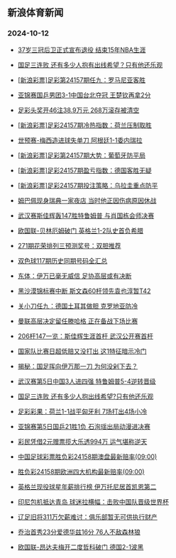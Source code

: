## 新浪体育新闻 
### 2024-10-12

+ [37岁三冠后卫正式宣布退役 结束15年NBA生涯](https://sports.sina.com.cn/basketball/nba/2024-10-11/doc-incscsye4594773.shtml)

+ [国足三连败 还有多少人抱有出线希望？只有他还乐观](https://sports.sina.com.cn/china/2024-10-11/doc-incsecpt1361988.shtml)

+ [[新浪彩票]足彩第24157期任九：罗马尼亚客胜](https://sports.sina.com.cn/l/2024-10-11/doc-incscsxy8309119.shtml)

+ [亚锦赛国乒男团3-1中国台北夺冠 王楚钦再拿2分](https://sports.sina.com.cn/others/pingpang/2024-10-11/doc-incsavuq5030722.shtml)

+ [足彩头奖开46注38.9万元 268万滚存被清空](https://sports.sina.com.cn/l/2024-10-11/doc-incscnrz1628440.shtml)

+ [[新浪彩票]足彩24157期冷热指数：荷兰压制取胜](https://sports.sina.com.cn/l/2024-10-11/doc-incscnsh4705957.shtml)

+ [世预赛-梅西造进球失单刀 阿根廷1-1委内瑞拉](https://sports.sina.com.cn/g/pl/2024-10-11/doc-incscsya7837989.shtml)

+ [[新浪彩票]足彩第24157期大势：葡萄牙防平局](https://sports.sina.com.cn/l/2024-10-11/doc-incscsye4606119.shtml)

+ [[新浪彩票]足彩24157期盈亏指数：德国客胜无疑](https://sports.sina.com.cn/l/2024-10-11/doc-incscsya7830861.shtml)

+ [[新浪彩票]足彩24157期投注策略：乌拉圭重点防平](https://sports.sina.com.cn/l/2024-10-11/doc-incscsye4607494.shtml)

+ [姆巴佩现身瑞典一家夜店 当时他正因伤病原因休战](https://sports.sina.com.cn/global/others/2024-10-11/doc-incseqcz4620979.shtml)

+ [武汉赛斯佳辉轰147胜特鲁姆普 与肖国栋会师决赛](https://sports.sina.com.cn/others/snooker/2024-10-11/doc-incseytv4427851.shtml)

+ [欧国联-贝林厄姆破门 英格兰1-2队史首负希腊](https://sports.sina.com.cn/g/pl/2024-10-11/doc-incscsye4611158.shtml)

+ [271期花荣排列三预测奖号：双胆推荐](https://sports.sina.com.cn/l/2024-10-11/doc-incsecpw7657629.shtml)

+ [双色球117期历史同期号码全汇总](https://sports.sina.com.cn/l/2024-10-11/doc-incseivw4359812.shtml)

+ [东体：伊万已毫无威信 足协高层或有决断](https://sports.sina.com.cn/china/2024-10-11/doc-incseivw4339379.shtml)

+ [黑沙漠锦标赛中断 斯文森60杆领先袁也淳暂T42](https://sports.sina.com.cn/golf/pgatour/2024-10-11/doc-incscxha4540281.shtml)

+ [关小刀任九：德国土耳其做胆 克罗地亚防冷](https://sports.sina.com.cn/l/2024-10-11/doc-incseqcx5083702.shtml)

+ [曼联高层决定留任滕哈格 正在备战下场比赛](https://sports.sina.com.cn/g/pl/2024-10-11/doc-incseqcv8323692.shtml)

+ [206杆147一览：斯佳辉生涯首杆 武汉公开赛首杆](https://sports.sina.com.cn/others/snooker/2024-10-11/doc-incseytv4436942.shtml)

+ [国家队比赛日超低赔又没打出 这1特征暗示冷门](https://sports.sina.com.cn/l/2024-10-11/doc-incscxha4539573.shtml)

+ [揭秘：国足挥向伊万那一刀 为何没剁下去？](https://sports.sina.com.cn/china/2024-10-11/doc-incscxha4522515.shtml)

+ [武汉赛第5日中国3人进四强 特鲁姆普5-4逆转晋级](https://sports.sina.com.cn/others/snooker/2024-10-11/doc-incscsye4616098.shtml)

+ [国足三连败 还有多少人抱出线希望?只有他还乐观](https://sports.sina.com.cn/china/2024-10-11/doc-incsecpt1361988.shtml)

+ [足彩彩果：荷兰1-1战平匈牙利 7场打出4场小冷](https://sports.sina.com.cn/l/2024-10-12/doc-incshaff4417127.shtml)

+ [亚锦赛第5日国乒21胜1负 石洵瑶出局动漫进决赛](https://sports.sina.com.cn/others/pingpang/2024-10-12/doc-incshafi3897611.shtml)

+ [彩民凭借2元赠票揽大乐透994万 运气堪称逆天](https://sports.sina.com.cn/l/2024-10-12/doc-incshafi3901466.shtml)

+ [中国足球彩票胜负彩24158期澳盘最新赔率(09:00)](https://sports.sina.com.cn/l/2024-10-11/doc-incsecpw7686287.shtml)

+ [胜负彩24158期欧洲四大机构最新赔率(09:00)](https://sports.sina.com.cn/l/2024-10-11/doc-incsecpu8171835.shtml)

+ [英格兰现役球星年薪排行榜 伊万托尼居首凯恩第二](https://sports.sina.com.cn/g/pl/2024-10-12/doc-incshafi3918139.shtml)

+ [印尼包机抵达青岛 球迷拉横幅：击败中国队晋级世界杯](https://sports.sina.com.cn/china/2024-10-12/doc-incshaff4447373.shtml)

+ [辽足旧将311万欠薪难讨：俱乐部暂无可供执行财产](https://sports.sina.com.cn/china/2024-10-12/doc-incshafm0704542.shtml)

+ [乔治首秀23分爱德华兹16分 76人不敌森林狼](https://sports.sina.com.cn/basketball/nba/2024-10-12/doc-incshhpf3813833.shtml)

+ [欧国联-昂达夫梅开二度哲科破门 德国2-1波黑](https://sports.sina.com.cn/global/germany/2024-10-12/doc-incshaff4412431.shtml)


